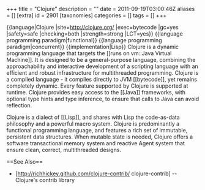 +++
title = "Clojure"
description = ""
date = 2011-09-19T03:00:46Z
aliases = []
[extra]
id = 2901
[taxonomies]
categories = []
tags = []
+++

{{language|Clojure
|site=http://clojure.org/
|exec=bytecode
|gc=yes
|safety=safe
|checking=both
|strength=strong
|LCT=yes}}
{{language programming paradigm|functional}}
{{language programming paradigm|concurrent}}
{{implementation|Lisp}}
Clojure is a dynamic programming language that targets the [[runs on vm::Java Virtual Machine]]. It is designed to be a general-purpose language, combining the approachability and interactive development of a scripting language with an efficient and robust infrastructure for multithreaded programming. Clojure is a compiled language - it compiles directly to JVM [[bytecode]], yet remains completely dynamic. Every feature supported by Clojure is supported at runtime. Clojure provides easy access to the [[Java]] frameworks, with optional type hints and type inference, to ensure that calls to Java can avoid reflection.

Clojure is a dialect of [[Lisp]], and shares with Lisp the code-as-data philosophy and a powerful macro system. Clojure is predominantly a functional programming language, and features a rich set of immutable, persistent data structures. When mutable state is needed, Clojure offers a software transactional memory system and reactive Agent system that ensure clean, correct, multithreaded designs.

==See Also==

* [http://richhickey.github.com/clojure-contrib/ clojure-contrib] -- Clojure's contrib library
